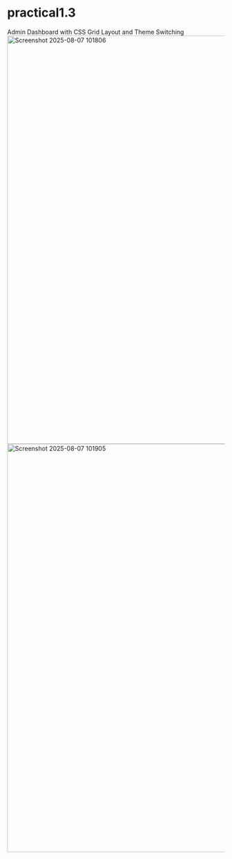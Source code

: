 # practical1.3
Admin Dashboard with CSS Grid Layout and Theme Switching
<img width="713" height="943" alt="Screenshot 2025-08-07 101806" src="https://github.com/user-attachments/assets/91761733-9efe-458a-a7d0-a03c7750fa82" />
<img width="715" height="943" alt="Screenshot 2025-08-07 101905" src="https://github.com/user-attachments/assets/f6a02b89-c9f1-46b0-8f62-b6e66e305386" />
